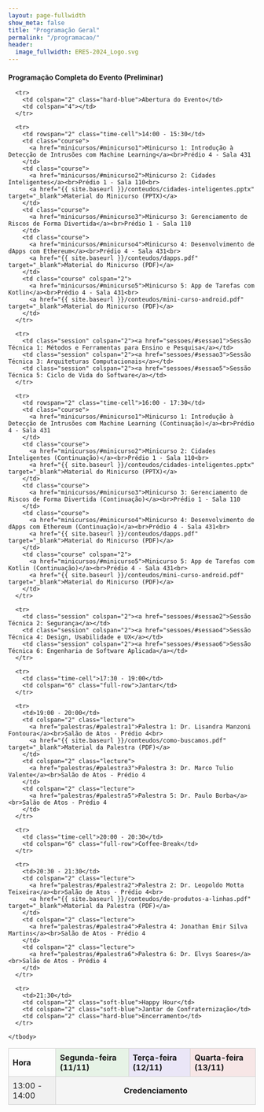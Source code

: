 ```yaml
---
layout: page-fullwidth
show_meta: false
title: "Programação Geral"
permalink: "/programacao/"
header:
  image_fullwidth: ERES-2024_Logo.svg
---
```


<style>
  table {
    width: 100%;
    border-collapse: collapse;
  }

  th, td {
    border: 1px solid #d1d1d1;
    padding: 8px;
    text-align: left;
  }

  .full-row {
    text-align: center;
    font-weight: bold;
    background-color: #f5f5f5;
  }

  .course {
    background-color: #e6f7e6;
  }

  .session {
    background-color: #fff9e6;
  }

  .lecture {
    background-color: #fbeaea;
  }

  .hard-blue {
    background-color: #e6ecf7;
  }

  .soft-blue {
    background-color: #f2f7ff;
  }

  .header-green {
    background-color: #e6f3e6;
  }

  .header-purple {
    background-color: #eae6f7;
  }

  .header-red {
    background-color: #f7e6e6;
  }

  .time-cell {
    background-color: #f0f0f0;
  }
</style>

<main>
  <h4 style="margin-bottom: 1rem;">Programação Completa do Evento (Preliminar)</h4>

  <table>
    <thead>
      <tr>
        <th>Hora</th>
        <th colspan="2" class="header-green">Segunda-feira (11/11)</th>
        <th colspan="2" class="header-purple">Terça-feira (12/11)</th>
        <th colspan="2" class="header-red">Quarta-feira (13/11)</th>
      </tr>
    </thead>
    <tbody>
      <tr>
        <td rowspan="2" class="time-cell">13:00 - 14:00</td>
        <td colspan="6" class="full-row">Credenciamento</td>
      </tr>

      <tr>
        <td colspan="2" class="hard-blue">Abertura do Evento</td>
        <td colspan="4"></td>
      </tr>

      <tr>
        <td rowspan="2" class="time-cell">14:00 - 15:30</td>
        <td class="course">
          <a href="minicursos/#minicurso1">Minicurso 1: Introdução à Detecção de Intrusões com Machine Learning</a><br>Prédio 4 - Sala 431
        </td>
        <td class="course">
          <a href="minicursos/#minicurso2">Minicurso 2: Cidades Inteligentes</a><br>Prédio 1 - Sala 110<br>
          <a href="{{ site.baseurl }}/conteudos/cidades-inteligentes.pptx" target="_blank">Material do Minicurso (PPTX)</a>
        </td>
        <td class="course">
          <a href="minicursos/#minicurso3">Minicurso 3: Gerenciamento de Riscos de Forma Divertida</a><br>Prédio 1 - Sala 110
        </td>
        <td class="course">
          <a href="minicursos/#minicurso4">Minicurso 4: Desenvolvimento de dApps com Ethereum</a><br>Prédio 4 - Sala 431<br>
          <a href="{{ site.baseurl }}/conteudos/dapps.pdf" target="_blank">Material do Minicurso (PDF)</a>
        </td>
        <td class="course" colspan="2">
          <a href="minicursos/#minicurso5">Minicurso 5: App de Tarefas com Kotlin</a><br>Prédio 4 - Sala 431<br>
          <a href="{{ site.baseurl }}/conteudos/mini-curso-android.pdf" target="_blank">Material do Minicurso (PDF)</a>
        </td>
      </tr>

      <tr>
        <td class="session" colspan="2"><a href="sessoes/#sessao1">Sessão Técnica 1: Métodos e Ferramentas para Ensino e Pesquisa</a></td>
        <td class="session" colspan="2"><a href="sessoes/#sessao3">Sessão Técnica 3: Arquiteturas Computacionais</a></td>
        <td class="session" colspan="2"><a href="sessoes/#sessao5">Sessão Técnica 5: Ciclo de Vida do Software</a></td>
      </tr>

      <tr>
        <td rowspan="2" class="time-cell">16:00 - 17:30</td>
        <td class="course">
          <a href="minicursos/#minicurso1">Minicurso 1: Introdução à Detecção de Intrusões com Machine Learning (Continuação)</a><br>Prédio 4 - Sala 431
        </td>
        <td class="course">
          <a href="minicursos/#minicurso2">Minicurso 2: Cidades Inteligentes (Continuação)</a><br>Prédio 1 - Sala 110<br>
          <a href="{{ site.baseurl }}/conteudos/cidades-inteligentes.pptx" target="_blank">Material do Minicurso (PPTX)</a>
        </td>
        <td class="course">
          <a href="minicursos/#minicurso3">Minicurso 3: Gerenciamento de Riscos de Forma Divertida (Continuação)</a><br>Prédio 1 - Sala 110
        </td>
        <td class="course">
          <a href="minicursos/#minicurso4">Minicurso 4: Desenvolvimento de dApps com Ethereum (Continuação)</a><br>Prédio 4 - Sala 431<br>
          <a href="{{ site.baseurl }}/conteudos/dapps.pdf" target="_blank">Material do Minicurso (PDF)</a>
        </td>
        <td class="course" colspan="2">
          <a href="minicursos/#minicurso5">Minicurso 5: App de Tarefas com Kotlin (Continuação)</a><br>Prédio 4 - Sala 431<br>
          <a href="{{ site.baseurl }}/conteudos/mini-curso-android.pdf" target="_blank">Material do Minicurso (PDF)</a>
        </td>
      </tr>

      <tr>
        <td class="session" colspan="2"><a href="sessoes/#sessao2">Sessão Técnica 2: Segurança</a></td>
        <td class="session" colspan="2"><a href="sessoes/#sessao4">Sessão Técnica 4: Design, Usabilidade e UX</a></td>
        <td class="session" colspan="2"><a href="sessoes/#sessao6">Sessão Técnica 6: Engenharia de Software Aplicada</a></td>
      </tr>

      <tr>
        <td class="time-cell">17:30 - 19:00</td>
        <td colspan="6" class="full-row">Jantar</td>
      </tr>

      <tr>
        <td>19:00 - 20:00</td>
        <td colspan="2" class="lecture">
          <a href="palestras/#palestra1">Palestra 1: Dr. Lisandra Manzoni Fontoura</a><br>Salão de Atos - Prédio 4<br>
          <a href="{{ site.baseurl }}/conteudos/como-buscamos.pdf" target="_blank">Material da Palestra (PDF)</a>
        </td>
        <td colspan="2" class="lecture">
          <a href="palestras/#palestra3">Palestra 3: Dr. Marco Tulio Valente</a><br>Salão de Atos - Prédio 4
        </td>
        <td colspan="2" class="lecture">
          <a href="palestras/#palestra5">Palestra 5: Dr. Paulo Borba</a><br>Salão de Atos - Prédio 4
        </td>
      </tr>

      <tr>
        <td class="time-cell">20:00 - 20:30</td>
        <td colspan="6" class="full-row">Coffee-Break</td>
      </tr>

      <tr>
        <td>20:30 - 21:30</td>
        <td colspan="2" class="lecture">
          <a href="palestras/#palestra2">Palestra 2: Dr. Leopoldo Motta Teixeira</a><br>Salão de Atos - Prédio 4<br>
          <a href="{{ site.baseurl }}/conteudos/de-produtos-a-linhas.pdf" target="_blank">Material da Palestra (PDF)</a>
        </td>
        <td colspan="2" class="lecture">
          <a href="palestras/#palestra4">Palestra 4: Jonathan Emir Silva Martins</a><br>Salão de Atos - Prédio 4
        </td>
        <td colspan="2" class="lecture">
          <a href="palestras/#palestra6">Palestra 6: Dr. Elvys Soares</a><br>Salão de Atos - Prédio 4
        </td>
      </tr>

      <tr>
        <td>21:30</td>
        <td colspan="2" class="soft-blue">Happy Hour</td>
        <td colspan="2" class="soft-blue">Jantar de Confraternização</td>
        <td colspan="2" class="hard-blue">Encerramento</td>
      </tr>

    </tbody>
  </table>
</main>

  